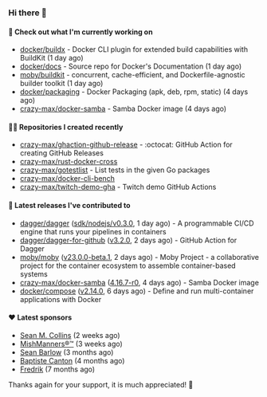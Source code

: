 ### Hi there 👋

#### 👷 Check out what I'm currently working on

- [docker/buildx](https://github.com/docker/buildx) - Docker CLI plugin for extended build capabilities with BuildKit (1 day ago)
- [docker/docs](https://github.com/docker/docs) - Source repo for Docker&#39;s Documentation (1 day ago)
- [moby/buildkit](https://github.com/moby/buildkit) - concurrent, cache-efficient, and Dockerfile-agnostic builder toolkit (1 day ago)
- [docker/packaging](https://github.com/docker/packaging) - Docker Packaging (apk, deb, rpm, static) (4 days ago)
- [crazy-max/docker-samba](https://github.com/crazy-max/docker-samba) - Samba Docker image (4 days ago)

#### 👨‍💻 Repositories I created recently

- [crazy-max/ghaction-github-release](https://github.com/crazy-max/ghaction-github-release) - :octocat: GitHub Action for creating GitHub Releases
- [crazy-max/rust-docker-cross](https://github.com/crazy-max/rust-docker-cross)
- [crazy-max/gotestlist](https://github.com/crazy-max/gotestlist) - List tests in the given Go packages
- [crazy-max/docker-cli-bench](https://github.com/crazy-max/docker-cli-bench)
- [crazy-max/twitch-demo-gha](https://github.com/crazy-max/twitch-demo-gha) - Twitch demo GitHub Actions

#### 🚀 Latest releases I've contributed to

- [dagger/dagger](https://github.com/dagger/dagger) ([sdk/nodejs/v0.3.0](https://github.com/dagger/dagger/releases/tag/sdk/nodejs/v0.3.0), 1 day ago) - A programmable CI/CD engine that runs your pipelines in containers
- [dagger/dagger-for-github](https://github.com/dagger/dagger-for-github) ([v3.2.0](https://github.com/dagger/dagger-for-github/releases/tag/v3.2.0), 2 days ago) - GitHub Action for Dagger
- [moby/moby](https://github.com/moby/moby) ([v23.0.0-beta.1](https://github.com/moby/moby/releases/tag/v23.0.0-beta.1), 2 days ago) - Moby Project - a collaborative project for the container ecosystem to assemble container-based systems
- [crazy-max/docker-samba](https://github.com/crazy-max/docker-samba) ([4.16.7-r0](https://github.com/crazy-max/docker-samba/releases/tag/4.16.7-r0), 4 days ago) - Samba Docker image
- [docker/compose](https://github.com/docker/compose) ([v2.14.0](https://github.com/docker/compose/releases/tag/v2.14.0), 6 days ago) - Define and run multi-container applications with Docker

#### ❤️ Latest sponsors
- [Sean M. Collins](https://github.com/sc68cal) (2 weeks ago)
- [MishManners®™](https://github.com/mishmanners) (3 weeks ago)
- [Sean Barlow](https://github.com/woolrab6) (3 months ago)
- [Baptiste Canton](https://github.com/batmac) (4 months ago)
- [Fredrik](https://github.com/fredrikscode) (7 months ago)

Thanks again for your support, it is much appreciated! 🙏
